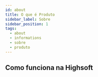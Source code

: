 ```yaml
---
id: about
title: O que é Produto
sidebar_label: Sobre
sidebar_position: 1
tags:
  - about
  - informations
  - sobre
  - produto
---
```


## Como funciona na Highsoft
